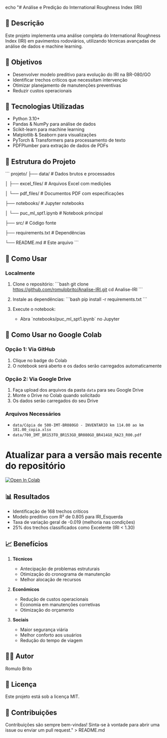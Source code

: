 echo "# Análise e Predição do International Roughness Index (IRI)

## 📝 Descrição
Este projeto implementa uma análise completa do International Roughness Index (IRI) em pavimentos rodoviários, utilizando técnicas avançadas de análise de dados e machine learning.

## 🎯 Objetivos
- Desenvolver modelo preditivo para evolução do IRI na BR-080/GO
- Identificar trechos críticos que necessitam intervenção
- Otimizar planejamento de manutenções preventivas
- Reduzir custos operacionais

## 🔧 Tecnologias Utilizadas
- Python 3.10+
- Pandas & NumPy para análise de dados
- Scikit-learn para machine learning
- Matplotlib & Seaborn para visualizações
- PyTorch & Transformers para processamento de texto
- PDFPlumber para extração de dados de PDFs

## 📁 Estrutura do Projeto
\`\`\`
projeto/
├── data/                    # Dados brutos e processados

│   ├── excel_files/        # Arquivos Excel com medições

│   └── pdf_files/         # Documentos PDF com especificações

├── notebooks/              # Jupyter notebooks

│   └── puc_ml_spt1.ipynb  # Notebook principal

├── src/                    # Código fonte

├── requirements.txt        # Dependências

└── README.md              # Este arquivo
\`\`\`

## 🚀 Como Usar

### Localmente
1. Clone o repositório:
   \`\`\`bash
   git clone https://github.com/romulobrito/Analise-IRI.git
   cd Analise-IRI
   \`\`\`

2. Instale as dependências:
   \`\`\`bash
   pip install -r requirements.txt
   \`\`\`

3. Execute o notebook:
   - Abra \`notebooks/puc_ml_spt1.ipynb\` no Jupyter

## 🚀 Como Usar no Google Colab

### Opção 1: Via GitHub
1. Clique no badge do Colab
2. O notebook será aberto e os dados serão carregados automaticamente

### Opção 2: Via Google Drive
1. Faça upload dos arquivos da pasta `data` para seu Google Drive
2. Monte o Drive no Colab quando solicitado
3. Os dados serão carregados do seu Drive

### Arquivos Necessários
- `data/Cópia de 500-IMT-BR080GO - INVENTARIO km 114.00 ao km 181.00_copia.xlsx`
- `data/700_IMT_BR153TO_BR153GO_BR080GO_BR414GO_RA23_R00.pdf`
  
# Atualizar para a versão mais recente do repositório
[![Open In Colab](https://colab.research.google.com/assets/colab-badge.svg)](https://colab.research.google.com/github/romulobrito/Analise-IRI/blob/main/notebooks/puc_ml_spt1.ipynb?flush_cache=true)


## 📊 Resultados
- Identificação de 168 trechos críticos
- Modelo preditivo com R² de 0.805 para IRI_Esquerda
- Taxa de variação geral de -0.019 (melhoria nas condições)
- 25% dos trechos classificados como Excelente (IRI < 1.30)

## 📈 Benefícios
1. **Técnicos**
   - Antecipação de problemas estruturais
   - Otimização do cronograma de manutenção
   - Melhor alocação de recursos

2. **Econômicos**
   - Redução de custos operacionais
   - Economia em manutenções corretivas
   - Otimização do orçamento

3. **Sociais**
   - Maior segurança viária
   - Melhor conforto aos usuários
   - Redução do tempo de viagem

## 👨‍💻 Autor
Romulo Brito

## 📄 Licença
Este projeto está sob a licença MIT.

## 🤝 Contribuições
Contribuições são sempre bem-vindas! Sinta-se à vontade para abrir uma issue ou enviar um pull request." > README.md